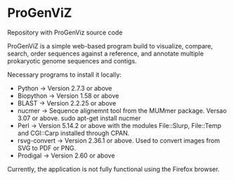 ProGenViZ
=========

Repository with ProGenViz source code

ProGenViZ is a simple web-based program build to visualize, compare, search, order sequences against a reference, and annotate multiple prokaryotic genome sequences and contigs.

Necessary programs to install it locally:


- Python -> Version 2.7.3 or above
- Biopython -> Version 1.58 or above
- BLAST -> Version 2.2.25 or above
- nucmer -> Sequence alignemnt tool from the MUMmer package. Versao 3.07 or above. sudo apt-get install nucmer
- Perl   -> Version 5.14.2 or above with the modules File::Slurp, File::Temp and CGI::Carp installed through CPAN.
- rsvg-convert -> Version 2.36.1 or above. Used to convert images from SVG to PDF or PNG. 
- Prodigal -> Version 2.60 or above

Currently, the application is not fully functional using the Firefox browser.

